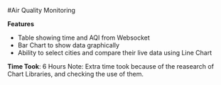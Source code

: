 #Air Quality Monitoring

**Features**
- Table showing time and AQI from Websocket
- Bar Chart to show data graphically
- Ability to select cities and compare their live data using Line Chart

**Time Took**: 6 Hours 
Note: Extra time took because of the reasearch of Chart Libraries, and checking the use of them.
